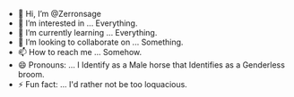 - 👋 Hi, I’m @Zerronsage
- 👀 I’m interested in ... Everything.
- 🌱 I’m currently learning ... Everything.
- 💞️ I’m looking to collaborate on ... Something.
- 📫 How to reach me ... Somehow.
- 😄 Pronouns: ... I Identify as a Male horse that Identifies as a Genderless broom. 
- ⚡ Fun fact: ... I'd rather not be too loquacious.

<!---
Zerronsage/Zerronsage is a ✨ special ✨ (yay I'm special. Thanks Github...) repository because its `README.md` (this file) appears on your GitHub profile.
You can click the Preview link to take a look at your changes.
--->
